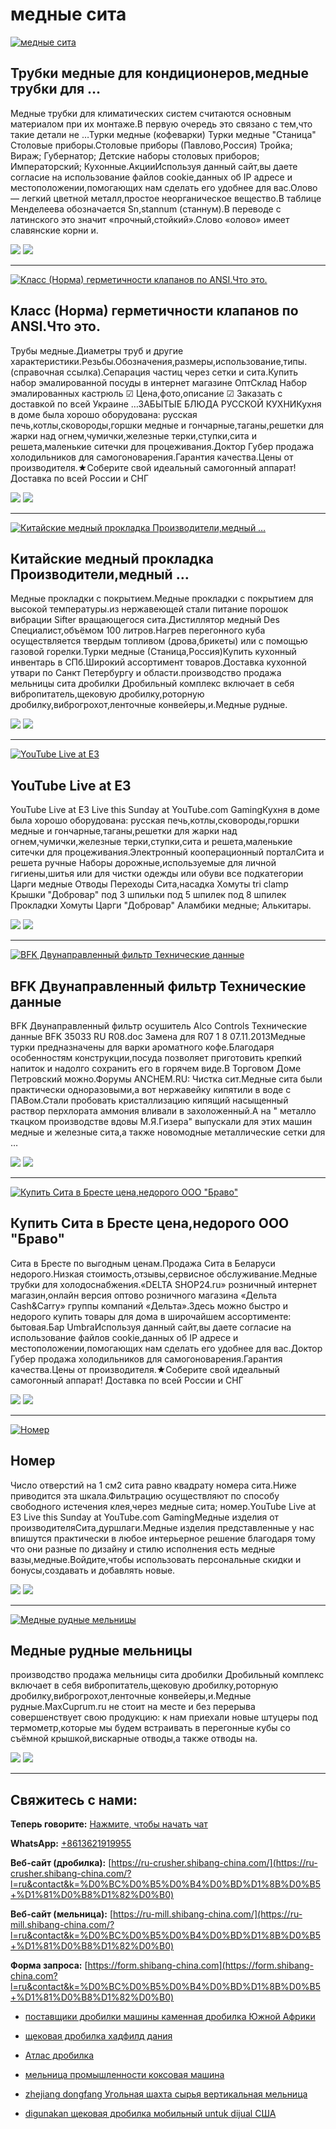 # медные сита

<a href="https://swt.shibang-china.com/?l=ru&img&k=%D0%BC%D0%B5%D0%B4%D0%BD%D1%8B%D0%B5+%D1%81%D0%B8%D1%82%D0%B0" target="_blank">![медные сита](http://static.shibang-china.com/all-800x300/23.jpg)</a>

## Трубки медные для кондиционеров,медные трубки для …
Медные трубки для климатических систем считаются основным материалом при их монтаже.В первую очередь это связано с тем,что такие детали не …Турки медные (кофеварки) Турки медные &quot;Станица&quot; Столовые приборы.Столовые приборы (Павлово,Россия) Тройка; Вираж; Губернатор; Детские наборы столовых приборов; Императорский; Кухонные.АкцииИспользуя данный сайт,вы даете согласие на использование файлов cookie,данных об IP адресе и местоположении,помогающих нам сделать его удобнее для вас.Олово — легкий цветной металл,простое неорганическое вещество.В таблице Менделеева обозначается Sn,stannum (станнум).В переводе с латинского это значит &#171;прочный,стойкий&#187;.Слово &#171;олово&#187; имеет славянские корни и.


<a href="https://whatsapp.shibangsoft.com/WhatsApp.php" target="_blank" title="WhatsApp">![](http://static.shibang-china.com/icon/whatsapp.png)</a> <a href="https://swt.shibang-china.com/?l=ru&icon&k=%D0%BC%D0%B5%D0%B4%D0%BD%D1%8B%D0%B5+%D1%81%D0%B8%D1%82%D0%B0" target="_blank">![](http://static.shibang-china.com/icon/chat-ru.png)</a>

---

<a href="https://swt.shibang-china.com/?l=ru&img&k=%D0%BC%D0%B5%D0%B4%D0%BD%D1%8B%D0%B5+%D1%81%D0%B8%D1%82%D0%B0" target="_blank">![Класс (Норма) герметичности клапанов по ANSI.Что это.](http://static.shibang-china.com/all-800x300/545.jpg)</a>

## Класс (Норма) герметичности клапанов по ANSI.Что это.
Трубы медные.Диаметры труб и другие характеристики.Резьбы.Обозначения,размеры,использование,типы.(справочная ссылка).Сепарация частиц через сетки и сита.Купить набор эмалированной посуды в интернет магазине ОптСклад Набор эмалированных кастрюль ☑ Цена,фото,описание ☑ Заказать с доставкой по всей Украине …ЗАБЫТЫЕ БЛЮДА РУССКОЙ КУХНИКухня в доме была хорошо оборудована: русская печь,котлы,сковороды,горшки медные и гончарные,таганы,решетки для жарки над огнем,чумички,железные терки,ступки,сита и решета,маленькие ситечки для процеживания.Доктор Губер продажа холодильников для самогоноварения.Гарантия качества.Цены от производителя.★Соберите свой идеальный самогонный аппарат! Доставка по всей России и СНГ


<a href="https://whatsapp.shibangsoft.com/WhatsApp.php" target="_blank" title="WhatsApp">![](http://static.shibang-china.com/icon/whatsapp.png)</a> <a href="https://swt.shibang-china.com/?l=ru&icon&k=%D0%BC%D0%B5%D0%B4%D0%BD%D1%8B%D0%B5+%D1%81%D0%B8%D1%82%D0%B0" target="_blank">![](http://static.shibang-china.com/icon/chat-ru.png)</a>

---

<a href="https://swt.shibang-china.com/?l=ru&img&k=%D0%BC%D0%B5%D0%B4%D0%BD%D1%8B%D0%B5+%D1%81%D0%B8%D1%82%D0%B0" target="_blank">![Китайские медный прокладка Производители,медный …](http://static.shibang-china.com/all-800x300/213.jpg)</a>

## Китайские медный прокладка Производители,медный …
Медные прокладки с покрытием.Медные прокладки с покрытием для высокой температуры.из нержавеющей стали питание порошок вибрации Sifter вращающегося сита.Дистиллятор медный Des Специалист,объёмом 100 литров.Нагрев перегонного куба осуществляется твердым топливом (дрова,брикеты) или с помощью газовой горелки.Турки медные (Станица,Россия)Купить кухонный инвентарь в СПб.Широкий ассортимент товаров.Доставка кухонной утвари по Санкт Петербургу и области.производство продажа мельницы сита дробилки Дробильный комплекс включает в себя вибропитатель,щековую дробилку,роторную дробилку,виброгрохот,ленточные конвейеры,и.Медные рудные.


<a href="https://whatsapp.shibangsoft.com/WhatsApp.php" target="_blank" title="WhatsApp">![](http://static.shibang-china.com/icon/whatsapp.png)</a> <a href="https://swt.shibang-china.com/?l=ru&icon&k=%D0%BC%D0%B5%D0%B4%D0%BD%D1%8B%D0%B5+%D1%81%D0%B8%D1%82%D0%B0" target="_blank">![](http://static.shibang-china.com/icon/chat-ru.png)</a>

---

<a href="https://swt.shibang-china.com/?l=ru&img&k=%D0%BC%D0%B5%D0%B4%D0%BD%D1%8B%D0%B5+%D1%81%D0%B8%D1%82%D0%B0" target="_blank">![YouTube Live at E3](http://static.shibang-china.com/all-800x300/1385.jpg)</a>

## YouTube Live at E3
YouTube Live at E3 Live this Sunday at YouTube.com GamingКухня в доме была хорошо оборудована: русская печь,котлы,сковороды,горшки медные и гончарные,таганы,решетки для жарки над огнем,чумички,железные терки,ступки,сита и решета,маленькие ситечки для процеживания.Электронный кооперационный порталСита и решета ручные Наборы дорожные,используемые для личной гигиены,шитья или для чистки одежды или обуви все подкатегории Царги медные Отводы Переходы Сита,насадка Хомуты tri clamp Крышки &quot;Добровар&quot; под 3 шпильки под 5 шпилек под 8 шпилек Прокладки Хомуты Царги &quot;Добровар&quot; Аламбики медные; Алькитары.


<a href="https://whatsapp.shibangsoft.com/WhatsApp.php" target="_blank" title="WhatsApp">![](http://static.shibang-china.com/icon/whatsapp.png)</a> <a href="https://swt.shibang-china.com/?l=ru&icon&k=%D0%BC%D0%B5%D0%B4%D0%BD%D1%8B%D0%B5+%D1%81%D0%B8%D1%82%D0%B0" target="_blank">![](http://static.shibang-china.com/icon/chat-ru.png)</a>

---

<a href="https://swt.shibang-china.com/?l=ru&img&k=%D0%BC%D0%B5%D0%B4%D0%BD%D1%8B%D0%B5+%D1%81%D0%B8%D1%82%D0%B0" target="_blank">![BFK Двунаправленный фильтр Технические данные](http://static.shibang-china.com/all-800x300/1014.jpg)</a>

## BFK Двунаправленный фильтр Технические данные
BFK Двунаправленный фильтр осушитель Alco Controls Технические данные BFK 35033 RU R08.doc Замена для R07 1 8 07.11.2013Медные турки предназначены для варки ароматного кофе.Благодаря особенностям конструкции,посуда позволяет приготовить крепкий напиток и надолго сохранить его в горячем виде.В Торговом Доме Петровский можно.Форумы ANCHEM.RU: Чистка сит.Медные сита были практически одноразовыми,а вот нержавейку кипятили в воде с ПАВом.Стали пробовать кристаллизацию кипящий насыщенный раствор перхлората аммония вливали в захоложенный.А на &quot; металло ткацком производстве вдовы М.Я.Гизера&quot; выпускали для этих машин медные и железные сита,а также новомодные металлические сетки для …


<a href="https://whatsapp.shibangsoft.com/WhatsApp.php" target="_blank" title="WhatsApp">![](http://static.shibang-china.com/icon/whatsapp.png)</a> <a href="https://swt.shibang-china.com/?l=ru&icon&k=%D0%BC%D0%B5%D0%B4%D0%BD%D1%8B%D0%B5+%D1%81%D0%B8%D1%82%D0%B0" target="_blank">![](http://static.shibang-china.com/icon/chat-ru.png)</a>

---

<a href="https://swt.shibang-china.com/?l=ru&img&k=%D0%BC%D0%B5%D0%B4%D0%BD%D1%8B%D0%B5+%D1%81%D0%B8%D1%82%D0%B0" target="_blank">![Купить Сита в Бресте цена,недорого ООО &quot;Браво&quot;](http://static.shibang-china.com/all-800x300/1299.jpg)</a>

## Купить Сита в Бресте цена,недорого ООО &quot;Браво&quot;
Сита в Бресте по выгодным ценам.Продажа Сита в Беларуси недорого.Низкая стоимость,отзывы,сервисное обслуживание.Медные трубки для холодоснабжения.&#171;DELTA SHOP24.ru&#187; розничный интернет магазин,онлайн версия оптово розничного магазина &#171;Дельта Cash&amp;Carry&#187; группы компаний &#171;Дельта&#187;.Здесь можно быстро и недорого купить товары для дома в широчайшем ассортименте: бытовая.Бар UmbraИспользуя данный сайт,вы даете согласие на использование файлов cookie,данных об IP адресе и местоположении,помогающих нам сделать его удобнее для вас.Доктор Губер продажа холодильников для самогоноварения.Гарантия качества.Цены от производителя.★Соберите свой идеальный самогонный аппарат! Доставка по всей России и СНГ


<a href="https://whatsapp.shibangsoft.com/WhatsApp.php" target="_blank" title="WhatsApp">![](http://static.shibang-china.com/icon/whatsapp.png)</a> <a href="https://swt.shibang-china.com/?l=ru&icon&k=%D0%BC%D0%B5%D0%B4%D0%BD%D1%8B%D0%B5+%D1%81%D0%B8%D1%82%D0%B0" target="_blank">![](http://static.shibang-china.com/icon/chat-ru.png)</a>

---

<a href="https://swt.shibang-china.com/?l=ru&img&k=%D0%BC%D0%B5%D0%B4%D0%BD%D1%8B%D0%B5+%D1%81%D0%B8%D1%82%D0%B0" target="_blank">![Номер](http://static.shibang-china.com/all-800x300/701.jpg)</a>

## Номер
Число отверстий на 1 см2 сита равно квадрату номера сита.Ниже приводится эта шкала.Фильтрацию осуществляют по способу свободного истечения клея,через медные сита; номер.YouTube Live at E3 Live this Sunday at YouTube.com GamingМедные изделия от производителяСита,дуршлаги.Медные изделия представленные у нас впишутся практически в любое интерьерное решение благодаря тому что они разные по дизайну и стилю исполнения есть медные вазы,медные.Войдите,чтобы использовать персональные скидки и бонусы,создавать и добавлять новые.


<a href="https://whatsapp.shibangsoft.com/WhatsApp.php" target="_blank" title="WhatsApp">![](http://static.shibang-china.com/icon/whatsapp.png)</a> <a href="https://swt.shibang-china.com/?l=ru&icon&k=%D0%BC%D0%B5%D0%B4%D0%BD%D1%8B%D0%B5+%D1%81%D0%B8%D1%82%D0%B0" target="_blank">![](http://static.shibang-china.com/icon/chat-ru.png)</a>

---

<a href="https://swt.shibang-china.com/?l=ru&img&k=%D0%BC%D0%B5%D0%B4%D0%BD%D1%8B%D0%B5+%D1%81%D0%B8%D1%82%D0%B0" target="_blank">![Медные рудные мельницы](http://static.shibang-china.com/all-800x300/99.jpg)</a>

## Медные рудные мельницы
производство продажа мельницы сита дробилки Дробильный комплекс включает в себя вибропитатель,щековую дробилку,роторную дробилку,виброгрохот,ленточные конвейеры,и.Медные рудные.MaxCuprum.ru не стоит на месте и без перерыва совершенствует свою продукцию: к нам приехали новые штуцеры под термометр,которые мы будем встраивать в перегонные кубы со съёмной крышкой,вискарные отводы,а также отводы на.

<a href="https://whatsapp.shibangsoft.com/WhatsApp.php" target="_blank" title="WhatsApp">![](http://static.shibang-china.com/icon/whatsapp.png)</a> <a href="https://swt.shibang-china.com/?l=ru&icon&k=%D0%BC%D0%B5%D0%B4%D0%BD%D1%8B%D0%B5+%D1%81%D0%B8%D1%82%D0%B0" target="_blank">![](http://static.shibang-china.com/icon/chat-ru.png)</a>

---
## Свяжитесь с нами:

**Теперь говорите:** [Нажмите, чтобы начать чат](https://swt.shibang-china.com?l=ru&contact&k=%D0%BC%D0%B5%D0%B4%D0%BD%D1%8B%D0%B5+%D1%81%D0%B8%D1%82%D0%B0)

**WhatsApp:**  [+8613621919955](https://whatsapp.shibangsoft.com/WhatsApp.php)

**Веб-сайт (дробилка):** [https://ru-crusher.shibang-china.com/](https://ru-crusher.shibang-china.com/?l=ru&contact&k=%D0%BC%D0%B5%D0%B4%D0%BD%D1%8B%D0%B5+%D1%81%D0%B8%D1%82%D0%B0)

**Веб-сайт (мельница):** [https://ru-mill.shibang-china.com/](https://ru-mill.shibang-china.com/?l=ru&contact&k=%D0%BC%D0%B5%D0%B4%D0%BD%D1%8B%D0%B5+%D1%81%D0%B8%D1%82%D0%B0)

**Форма запроса:** [https://form.shibang-china.com](https://form.shibang-china.com?l=ru&contact&k=%D0%BC%D0%B5%D0%B4%D0%BD%D1%8B%D0%B5+%D1%81%D0%B8%D1%82%D0%B0)

* [поставщики дробилки машины каменная дробилка Южной Африки](../134/%D0%BF%D0%BE%D1%81%D1%82%D0%B0%D0%B2%D1%89%D0%B8%D0%BA%D0%B8%20%D0%B4%D1%80%D0%BE%D0%B1%D0%B8%D0%BB%D0%BA%D0%B8%20%D0%BC%D0%B0%D1%88%D0%B8%D0%BD%D1%8B%20%D0%BA%D0%B0%D0%BC%D0%B5%D0%BD%D0%BD%D0%B0%D1%8F%20%D0%B4%D1%80%D0%BE%D0%B1%D0%B8%D0%BB%D0%BA%D0%B0%20%D0%AE%D0%B6%D0%BD%D0%BE%D0%B9%20%D0%90%D1%84%D1%80%D0%B8%D0%BA%D0%B8.md)

* [щековая дробилка хадфилд дания](../132/%D1%89%D0%B5%D0%BA%D0%BE%D0%B2%D0%B0%D1%8F%20%D0%B4%D1%80%D0%BE%D0%B1%D0%B8%D0%BB%D0%BA%D0%B0%20%D1%85%D0%B0%D0%B4%D1%84%D0%B8%D0%BB%D0%B4%20%D0%B4%D0%B0%D0%BD%D0%B8%D1%8F.md)

* [Атлас дробилка](../132/%D0%90%D1%82%D0%BB%D0%B0%D1%81%20%D0%B4%D1%80%D0%BE%D0%B1%D0%B8%D0%BB%D0%BA%D0%B0.md)

* [мельница промышленности коксовая машина](../132/%D0%BC%D0%B5%D0%BB%D1%8C%D0%BD%D0%B8%D1%86%D0%B0%20%D0%BF%D1%80%D0%BE%D0%BC%D1%8B%D1%88%D0%BB%D0%B5%D0%BD%D0%BD%D0%BE%D1%81%D1%82%D0%B8%20%D0%BA%D0%BE%D0%BA%D1%81%D0%BE%D0%B2%D0%B0%D1%8F%20%D0%BC%D0%B0%D1%88%D0%B8%D0%BD%D0%B0.md)

* [zhejiang dongfang Угольная шахта сырья вертикальная мельница](../132/zhejiang%20dongfang%20%D0%A3%D0%B3%D0%BE%D0%BB%D1%8C%D0%BD%D0%B0%D1%8F%20%D1%88%D0%B0%D1%85%D1%82%D0%B0%20%D1%81%D1%8B%D1%80%D1%8C%D1%8F%20%D0%B2%D0%B5%D1%80%D1%82%D0%B8%D0%BA%D0%B0%D0%BB%D1%8C%D0%BD%D0%B0%D1%8F%20%D0%BC%D0%B5%D0%BB%D1%8C%D0%BD%D0%B8%D1%86%D0%B0.md)

* [digunakan щековая дробилка мобильный untuk dijual США](../132/digunakan%20%D1%89%D0%B5%D0%BA%D0%BE%D0%B2%D0%B0%D1%8F%20%D0%B4%D1%80%D0%BE%D0%B1%D0%B8%D0%BB%D0%BA%D0%B0%20%D0%BC%D0%BE%D0%B1%D0%B8%D0%BB%D1%8C%D0%BD%D1%8B%D0%B9%20untuk%20dijual%20%D0%A1%D0%A8%D0%90.md)
